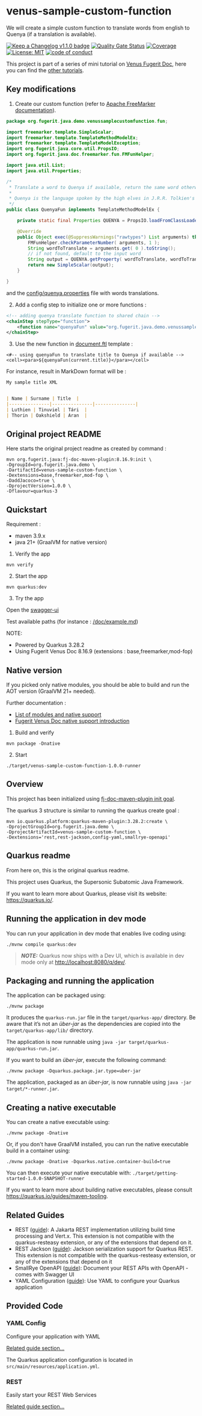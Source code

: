 # venus-sample-custom-function

We will create a simple custom function to translate words from english to Quenya (if a translation is available).

[![Keep a Changelog v1.1.0 badge](https://img.shields.io/badge/changelog-Keep%20a%20Changelog%20v1.1.0-%23E05735)](CHANGELOG.md)
[![Quality Gate Status](https://sonarcloud.io/api/project_badges/measure?project=fugerit79_venus-sample-custom-function&metric=alert_status)](https://sonarcloud.io/summary/new_code?id=fugerit79_venus-sample-custom-function)
[![Coverage](https://sonarcloud.io/api/project_badges/measure?project=fugerit79_venus-sample-custom-function&metric=coverage)](https://sonarcloud.io/summary/new_code?id=fugerit79_venus-sample-custom-function)
[![License: MIT](https://img.shields.io/badge/License-MIT-teal.svg)](https://opensource.org/licenses/MIT)
[![code of conduct](https://img.shields.io/badge/conduct-Contributor%20Covenant-purple.svg)](https://github.com/fugerit-org/fj-universe/blob/main/CODE_OF_CONDUCT.md)

This project is part of a series of mini tutorial on [Venus Fugerit Doc](https://github.com/fugerit-org/fj-doc),
here you can find the [other tutorials](https://github.com/fugerit79/venus-sample-index).

## Key modifications

1. Create our custom function (refer to [Apache FreeMarker documentation](https://freemarker.apache.org/docs/pgui_datamodel_method.html)).

```java
package org.fugerit.java.demo.venussamplecustomfunction.fun;

import freemarker.template.SimpleScalar;
import freemarker.template.TemplateMethodModelEx;
import freemarker.template.TemplateModelException;
import org.fugerit.java.core.util.PropsIO;
import org.fugerit.java.doc.freemarker.fun.FMFunHelper;

import java.util.List;
import java.util.Properties;

/*
 * Translate a word to Quenya if available, return the same word otherwise
 *
 * Quenya is the language spoken by the high elves in J.R.R. Tolkien's world (https://lotr.fandom.com/wiki/Quenya).
 */
public class QuenyaFun implements TemplateMethodModelEx {

    private static final Properties QUENYA = PropsIO.loadFromClassLoaderSafe( "config/quenya.properties" );

    @Override
    public Object exec(@SuppressWarnings("rawtypes") List arguments) throws TemplateModelException {
        FMFunHelper.checkParameterNumber( arguments, 1 );
        String wordToTranslate = arguments.get( 0 ).toString();
        // if not found, default to the input word
        String output = QUENYA.getProperty( wordToTranslate, wordToTranslate );
        return new SimpleScalar(output);
    }

}
```

and the [config/quenya.properties](src/main/resources/config/quenya.properties) file with words translations.

2. Add a config step to initialize one or more functions : 

```xml
<!-- adding quenya translate function to shared chain -->
<chainStep stepType="function">
    <function name="quenyaFun" value="org.fugerit.java.demo.venussamplecustomfunction.fun.QuenyaFun"/>
</chainStep>
```

3. Use the new function in [document.ftl](src/main/resources/venus-sample-custom-function/template/document.ftl) template : 

```ftl
<#-- using quenyaFun to translate title to Quenya if available -->
<cell><para>${quenyaFun(current.title)}</para></cell>
```

For instance, result in MarkDown format will be : 

```md
My sample title XML  


| Name | Surname | Title  |
|---------------|---------------|---------------|
| Luthien | Tinuviel | Tári  |
| Thorin | Oakshield | Aran  |
```

## Original project README

Here starts the original project readme as created by command :

```shell
mvn org.fugerit.java:fj-doc-maven-plugin:8.16.9:init \
-DgroupId=org.fugerit.java.demo \
-DartifactId=venus-sample-custom-function \
-Dextensions=base,freemarker,mod-fop \
-DaddJacoco=true \
-DprojectVersion=1.0.0 \
-Dflavour=quarkus-3
```

## Quickstart

Requirement :

* maven 3.9.x
* java 21+ (GraalVM for native version)

1. Verify the app

```shell
mvn verify
```

2. Start the app

```shell
mvn quarkus:dev
```

3. Try the app

Open the [swagger-ui](http://localhost:8080/q/swagger-ui/)

Test available paths (for instance : [/doc/example.md](http://localhost:8080/doc/example.md))

NOTE:

* Powered by Quarkus 3.28.2
* Using Fugerit Venus Doc 8.16.9 (extensions : base,freemarker,mod-fop)

## Native version

If you picked only native modules, you should be able to build and run the AOT version (GraalVM 21+ needed).

Further documentation :

* [List of modules and native support](https://venusdocs.fugerit.org/guide/#available-extensions)
* [Fugerit Venus Doc native support introduction](https://venusdocs.fugerit.org/guide/#doc-native-support)

1. Build and verify

```shell
mvn package -Dnative
```

2. Start

```shell
./target/venus-sample-custom-function-1.0.0-runner
```

## Overview

This project has been initialized using [fj-doc-maven-plugin init goal](https://venusdocs.fugerit.org/guide/#maven-plugin-goal-init).

The quarkus 3 structure is similar to running the quarkus create goal : 

```shell
mvn io.quarkus.platform:quarkus-maven-plugin:3.28.2:create \
-DprojectGroupId=org.fugerit.java.demo \
-DprojectArtifactId=venus-sample-custom-function \
-Dextensions='rest,rest-jackson,config-yaml,smallrye-openapi'
```

## Quarkus readme

From here on, this is the original quarkus readme.

This project uses Quarkus, the Supersonic Subatomic Java Framework.

If you want to learn more about Quarkus, please visit its website: <https://quarkus.io/>.

## Running the application in dev mode

You can run your application in dev mode that enables live coding using:

```shell script
./mvnw compile quarkus:dev
```

> **_NOTE:_**  Quarkus now ships with a Dev UI, which is available in dev mode only at <http://localhost:8080/q/dev/>.

## Packaging and running the application

The application can be packaged using:

```shell script
./mvnw package
```

It produces the `quarkus-run.jar` file in the `target/quarkus-app/` directory.
Be aware that it’s not an _über-jar_ as the dependencies are copied into the `target/quarkus-app/lib/` directory.

The application is now runnable using `java -jar target/quarkus-app/quarkus-run.jar`.

If you want to build an _über-jar_, execute the following command:

```shell script
./mvnw package -Dquarkus.package.jar.type=uber-jar
```

The application, packaged as an _über-jar_, is now runnable using `java -jar target/*-runner.jar`.

## Creating a native executable

You can create a native executable using:

```shell script
./mvnw package -Dnative
```

Or, if you don't have GraalVM installed, you can run the native executable build in a container using:

```shell script
./mvnw package -Dnative -Dquarkus.native.container-build=true
```

You can then execute your native executable with: `./target/getting-started-1.0.0-SNAPSHOT-runner`

If you want to learn more about building native executables, please consult <https://quarkus.io/guides/maven-tooling>.

## Related Guides

- REST ([guide](https://quarkus.io/guides/rest)): A Jakarta REST implementation utilizing build time processing and Vert.x. This extension is not compatible with the quarkus-resteasy extension, or any of the extensions that depend on it.
- REST Jackson ([guide](https://quarkus.io/guides/rest#json-serialisation)): Jackson serialization support for Quarkus REST. This extension is not compatible with the quarkus-resteasy extension, or any of the extensions that depend on it
- SmallRye OpenAPI ([guide](https://quarkus.io/guides/openapi-swaggerui)): Document your REST APIs with OpenAPI - comes with Swagger UI
- YAML Configuration ([guide](https://quarkus.io/guides/config-yaml)): Use YAML to configure your Quarkus application

## Provided Code

### YAML Config

Configure your application with YAML

[Related guide section...](https://quarkus.io/guides/config-reference#configuration-examples)

The Quarkus application configuration is located in `src/main/resources/application.yml`.

### REST

Easily start your REST Web Services

[Related guide section...](https://quarkus.io/guides/getting-started-reactive#reactive-jax-rs-resources)
